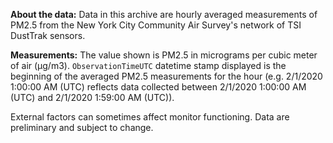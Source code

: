 ---
---

**About the data:** Data in this archive are hourly averaged measurements of PM2.5 from the New York City Community Air Survey's network of TSI DustTrak sensors.

**Measurements:** The value shown is PM2.5 in micrograms per cubic meter of air (µg/m3). <code>ObservationTimeUTC</code> datetime stamp displayed is the beginning of the averaged PM2.5 measurements for the hour (e.g. 2/1/2020 1:00:00 AM (UTC) reflects data collected between 2/1/2020 1:00:00 AM (UTC) and 2/1/2020 1:59:00 AM (UTC)).

External factors can sometimes affect monitor functioning. Data are preliminary and subject to change.